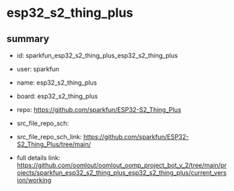 # esp32_s2_thing_plus
 
## summary 
* id: sparkfun_esp32_s2_thing_plus_esp32_s2_thing_plus
* user: sparkfun
* name: esp32_s2_thing_plus
* board: esp32_s2_thing_plus
* repo: https://github.com/sparkfun/ESP32-S2_Thing_Plus



* src_file_repo_sch: 
* src_file_repo_sch_link: https://github.com/sparkfun/ESP32-S2_Thing_Plus/tree/main/
* full details link: https://github.com/oomlout/oomlout_oomp_project_bot_v_2/tree/main/projects/sparkfun_esp32_s2_thing_plus_esp32_s2_thing_plus/current_version/working  







